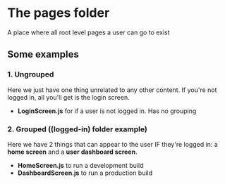 # The pages folder

A place where all root level pages a user can go to exist

## Some examples

### 1. Ungrouped

Here we just have one thing unrelated to any other content. If you're not logged in, all you'll get is the login screen.

- **LoginScreen.js** for if a user is not logged in. Has no grouping

### 2. Grouped ((logged-in) folder example)

Here we have 2 things that can appear to the user IF they're logged in: a **home screen** and a **user dashboard screen**.

- **HomeScreen.js** to run a development build
- **DashboardScreen.js** to run a production build
